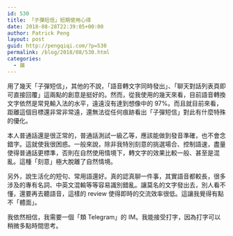```yaml
---
id: 530
title: 「子彈短信」短期使用心得
date: 2018-08-28T22:39:05+00:00
author: Patrick Peng
layout: post
guid: http://pengqiqi.com/?p=530
permalink: /blog/2018/08/530.html
categories:
  - 雜
---
```

用了幾天「子彈短信」，其他的不說，「語音轉文字同時發出」、「聊天對話列表頁即可直接回覆」這兩點的創意是挺好的。然而，從我使用的幾天來看，目前語音轉換文字依然是常見輸入法的水平，遠遠沒有達到想像中的 97%。而且就目前來看，距離這個目標還非常非常遠，還無法從任何痕跡看出「子彈短信」對此有什麼特殊的優化。

本人普通話還是很正常的，普通話測試一級乙等，應該能做到發音準確，也不會念錯字。這就使我很困惑。一般來說，除非我特別刻意的挑選場合、控制語速，盡量使得普通話更標準，否則在自然使用情境下，轉文字的效果比較一般、甚至是混亂。這種「刻意」極大脫離了自然情境。

另外，說生活化的短句、常用語還好。真的認真聊一件事，其實語音都較長，很多涉及的專有名詞、中英文混輸等等容易識別錯亂。讓莫名的文字發出去，別人看不懂，還要再去聽語音，這樣的 review 使得即時的交流效率很低。這讓我覺得有點不「體面」。

我依然相信，我需要一個「類 Telegram」的 IM。我能接受打字，因為打字可以稍微多點時間思考。